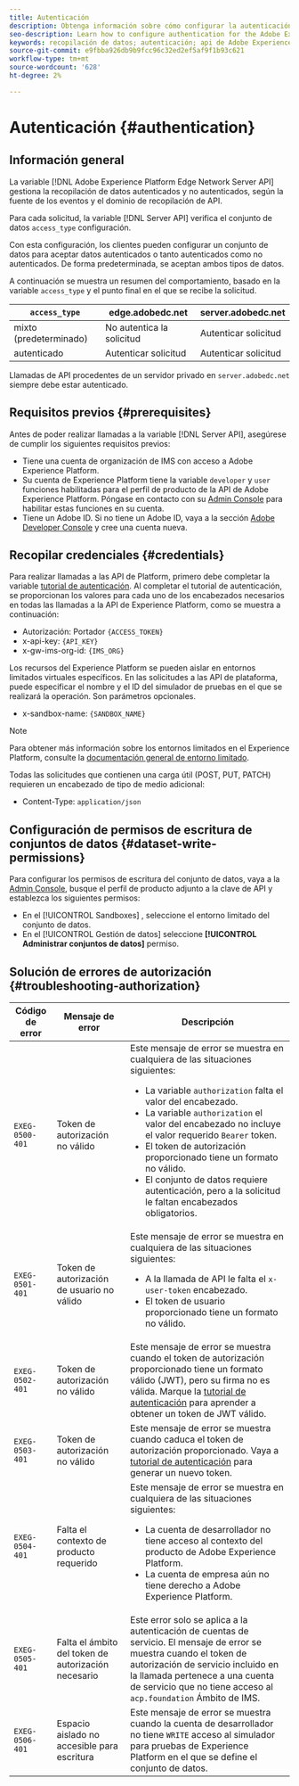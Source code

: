 ```yaml
---
title: Autenticación
description: Obtenga información sobre cómo configurar la autenticación para la API de Adobe Experience Platform Edge Network Server
seo-description: Learn how to configure authentication for the Adobe Experience Platform Edge Network Server API
keywords: recopilación de datos; autenticación; api de Adobe Experience Platform Edge Network; autorización
source-git-commit: e9fbba926db9b9fcc96c32ed2ef5af9f1b93c621
workflow-type: tm+mt
source-wordcount: '628'
ht-degree: 2%

---
```



# Autenticación {#authentication}

## Información general

La variable [!DNL Adobe Experience Platform Edge Network Server API] gestiona la recopilación de datos autenticados y no autenticados, según la fuente de los eventos y el dominio de recopilación de API.

Para cada solicitud, la variable [!DNL Server API] verifica el conjunto de datos `access_type` configuración.

Con esta configuración, los clientes pueden configurar un conjunto de datos para aceptar datos autenticados o tanto autenticados como no autenticados. De forma predeterminada, se aceptan ambos tipos de datos.

A continuación se muestra un resumen del comportamiento, basado en la variable `access_type` y el punto final en el que se recibe la solicitud.

| `access_type` | edge.adobedc.net | server.adobedc.net |
|-----------------|-------------------------------|-----------------------|
| mixto (predeterminado) | No autentica la solicitud | Autenticar solicitud |
| autenticado | Autenticar solicitud | Autenticar solicitud |

Llamadas de API procedentes de un servidor privado en `server.adobedc.net` siempre debe estar autenticado.

## Requisitos previos {#prerequisites}

Antes de poder realizar llamadas a la variable [!DNL Server API], asegúrese de cumplir los siguientes requisitos previos:

* Tiene una cuenta de organización de IMS con acceso a Adobe Experience Platform.
* Su cuenta de Experience Platform tiene la variable `developer` y `user` funciones habilitadas para el perfil de producto de la API de Adobe Experience Platform. Póngase en contacto con su [Admin Console](../access-control/home.md) para habilitar estas funciones en su cuenta.
* Tiene un Adobe ID. Si no tiene un Adobe ID, vaya a la sección [Adobe Developer Console](https://developer.adobe.com/console) y cree una cuenta nueva.

## Recopilar credenciales {#credentials}

Para realizar llamadas a las API de Platform, primero debe completar la variable [tutorial de autenticación](../landing/api-authentication.md). Al completar el tutorial de autenticación, se proporcionan los valores para cada uno de los encabezados necesarios en todas las llamadas a la API de Experience Platform, como se muestra a continuación:

* Autorización: Portador `{ACCESS_TOKEN}`
* x-api-key: `{API_KEY}`
* x-gw-ims-org-id: `{IMS_ORG}`

Los recursos del Experience Platform se pueden aislar en entornos limitados virtuales específicos. En las solicitudes a las API de plataforma, puede especificar el nombre y el ID del simulador de pruebas en el que se realizará la operación. Son parámetros opcionales.

* x-sandbox-name: `{SANDBOX_NAME}`

>[!NOTE]
>
>Para obtener más información sobre los entornos limitados en el Experience Platform, consulte la [documentación general de entorno limitado](../sandboxes/home.md).

Todas las solicitudes que contienen una carga útil (POST, PUT, PATCH) requieren un encabezado de tipo de medio adicional:

* Content-Type: `application/json`

## Configuración de permisos de escritura de conjuntos de datos {#dataset-write-permissions}

Para configurar los permisos de escritura del conjunto de datos, vaya a la [Admin Console](https://adminconsole.adobe.com), busque el perfil de producto adjunto a la clave de API y establezca los siguientes permisos:

* En el [!UICONTROL Sandboxes] , seleccione el entorno limitado del conjunto de datos.
* En el [!UICONTROL Gestión de datos] seleccione **[!UICONTROL Administrar conjuntos de datos]** permiso.

## Solución de errores de autorización {#troubleshooting-authorization}

| Código de error | Mensaje de error | Descripción |
| --- | --- | --- |
| `EXEG-0500-401` | Token de autorización no válido | Este mensaje de error se muestra en cualquiera de las situaciones siguientes:  <ul><li>La variable `authorization` falta el valor del encabezado.</li><li>La variable `authorization` el valor del encabezado no incluye el valor requerido `Bearer` token.</li><li>El token de autorización proporcionado tiene un formato no válido.</li><li>El conjunto de datos requiere autenticación, pero a la solicitud le faltan encabezados obligatorios.</li></ul> |
| `EXEG-0501-401` | Token de autorización de usuario no válido | Este mensaje de error se muestra en cualquiera de las situaciones siguientes: <ul><li>A la llamada de API le falta el `x-user-token` encabezado.</li><li>El token de usuario proporcionado tiene un formato no válido.</li></ul> |
| `EXEG-0502-401` | Token de autorización no válido | Este mensaje de error se muestra cuando el token de autorización proporcionado tiene un formato válido (JWT), pero su firma no es válida. Marque la [tutorial de autenticación](../landing/api-authentication.md) para aprender a obtener un token de JWT válido. |
| `EXEG-0503-401` | Token de autorización no válido | Este mensaje de error se muestra cuando caduca el token de autorización proporcionado. Vaya a [tutorial de autenticación](../landing/api-authentication.md) para generar un nuevo token. |
| `EXEG-0504-401` | Falta el contexto de producto requerido | Este mensaje de error se muestra en cualquiera de las situaciones siguientes:  <ul><li>La cuenta de desarrollador no tiene acceso al contexto del producto de Adobe Experience Platform.</li><li>La cuenta de empresa aún no tiene derecho a Adobe Experience Platform.</li></ul> |
| `EXEG-0505-401` | Falta el ámbito del token de autorización necesario | Este error solo se aplica a la autenticación de cuentas de servicio. El mensaje de error se muestra cuando el token de autorización de servicio incluido en la llamada pertenece a una cuenta de servicio que no tiene acceso al `acp.foundation` Ámbito de IMS. |
| `EXEG-0506-401` | Espacio aislado no accesible para escritura | Este mensaje de error se muestra cuando la cuenta de desarrollador no tiene `WRITE` acceso al simulador para pruebas de Experience Platform en el que se define el conjunto de datos. |
